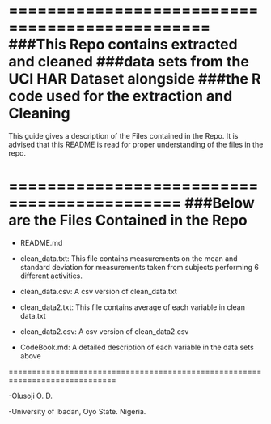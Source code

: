 ===============================================
###This Repo contains extracted and cleaned
###data sets from the UCI HAR Dataset alongside
###the R code used for the extraction and Cleaning
===============================================

This guide gives a description of the Files contained in the Repo. It is advised that this README
is read for proper understanding of the files in the repo.

============================================
###Below are the Files Contained in the Repo
============================================

* README.md

* clean_data.txt: This file contains measurements on the mean and standard deviation for measurements taken from subjects performing 6 different activities.

* clean_data.csv: A csv version of clean_data.txt

* clean_data2.txt: This file contains average of each variable in clean data.txt

* clean_data2.csv: A csv version of clean_data2.csv

* CodeBook.md: A detailed description of each variable in the data sets above

=============================================================================


-Olusoji O. D.

-University of Ibadan, Oyo State. Nigeria.